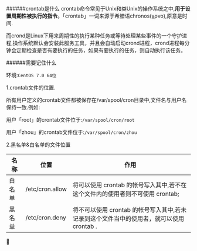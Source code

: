 ######crontab是什么
crontab命令常见于Unix和类Unix的操作系统之中,**用于设置周期性被执行的指令**。「crontab」一词来源于希腊语chronos(χρνο),原意是时间.

而crond是Linux下用来周期性的执行某种任务或等待处理某些事件的一个守护进程,操作系统默认会安装此服务工具，并且会自动启动crond进程，crond进程每分钟会定期检查是否有要执行的任务，如果有要执行的任务，则自动执行该任务。

######需要记住什么

环境:```CentOS 7.0 64位```

1.crontab文件的位置.

所有用户定义的crontab文件都被保存在/var/spool/cron目录中,文件名与用户名保持一致.例如:

用户「root」的crontab文件位于:```/var/spool/cron/root```

用户「zhou」的crontab文件位于:```/var/spool/cron/zhou```

2.黑名单&白名单的文件位置

名称  |位置           |作用
------|---------------|------------------------------------------------------------------------------
白名单|/etc/cron.allow|将可以使用 crontab 的帐号写入其中,若不在这个文件内的使用者则不可使用 crontab;
黑名单|/etc/cron.deny |将不可以使用 crontab 的帐号写入其中,若未记录到这个文件当中的使用者，就可以使用 crontab .


🌰
